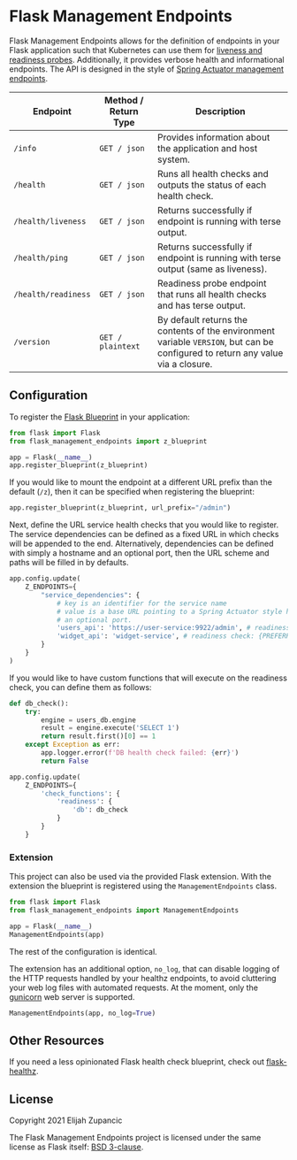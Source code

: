 # Flask Management Endpoints

Flask Management Endpoints allows for the definition of endpoints in your Flask 
application such that Kubernetes can use them for [liveness and readiness probes](https://kubernetes.io/docs/tasks/configure-pod-container/configure-liveness-readiness-startup-probes/).
Additionally, it provides verbose health and informational endpoints. The API
is designed in the style of [Spring Actuator management endpoints](https://docs.spring.io/spring-boot/docs/current/reference/html/actuator.html). 

| Endpoint              | Method / Return Type | Description                                                                                                                     |
| --------------------- | -------------------- | ------------------------------------------------------------------------------------------------------------------------------- |
| `/info`               | `GET / json`         | Provides information about the application and host system.                                                                     |
| `/health`             | `GET / json`         | Runs all health checks and outputs the status of each health check.                                                             |
| `/health/liveness`    | `GET / json`         | Returns successfully if endpoint is running with terse output.                                                                  |
| `/health/ping`        | `GET / json`         | Returns successfully if endpoint is running with terse output (same as liveness).                                               |
| `/health/readiness`   | `GET / json`         | Readiness probe endpoint that runs all health checks and has terse output.                                                      |
| `/version`            | `GET / plaintext`    | By default returns the contents of the environment variable `VERSION`, but can be configured to return any value via a closure. |

## Configuration

To register the [Flask Blueprint](https://exploreflask.com/en/latest/blueprints.html) in your application:
```python
from flask import Flask
from flask_management_endpoints import z_blueprint

app = Flask(__name__)
app.register_blueprint(z_blueprint)
```

If you would like to mount the endpoint at a different URL prefix than the default (`/z`), then it can be
specified when registering the blueprint:
```python
app.register_blueprint(z_blueprint, url_prefix="/admin")
```

Next, define the URL service health checks that you would like to register. The service dependencies can be defined
as a fixed URL in which checks will be appended to the end. Alternatively, dependencies can be defined with simply
a hostname and an optional port, then the URL scheme and paths will be filled in by defaults.
```python
app.config.update(
    Z_ENDPOINTS={        
        "service_dependencies": {
            # key is an identifier for the service name
            # value is a base URL pointing to a Spring Actuator style health endpoint or just a hostname with
            # an optional port.
            'users_api': 'https://user-service:9922/admin', # readiness check: https://user-service:9922/admin/readiness
            'widget_api': 'widget-service', # readiness check: {PREFERRED_URL_SCHEME}://widget-service/{url_prefix}/health/readiness
        }
    }
)
```

If you would like to have custom functions that will execute on the readiness check, you can define them as follows:
```python
def db_check():
    try:
        engine = users_db.engine
        result = engine.execute('SELECT 1')
        return result.first()[0] == 1
    except Exception as err:
        app.logger.error(f'DB health check failed: {err}')
        return False

app.config.update(
    Z_ENDPOINTS={
        'check_functions': {
            'readiness': {
                'db': db_check
            }
        }
    }
```

### Extension

This project can also be used via the provided Flask extension. With the extension the blueprint is registered using
the `ManagementEndpoints` class.

```python
from flask import Flask
from flask_management_endpoints import ManagementEndpoints

app = Flask(__name__)
ManagementEndpoints(app)
```

The rest of the configuration is identical.

The extension has an additional option, `no_log`, that can disable logging of the HTTP requests
handled by your healthz endpoints, to avoid cluttering your web log files with automated requests.
At the moment, only the [gunicorn](https://gunicorn.org/) web server is supported.

```python
ManagementEndpoints(app, no_log=True)
```

## Other Resources

If you need a less opinionated Flask health check blueprint, check out [flask-healthz](https://github.com/fedora-infra/flask-healthz). 

## License

Copyright 2021 Elijah Zupancic

The Flask Management Endpoints project is licensed under the same license as Flask itself: [BSD 3-clause](LICENSE).
